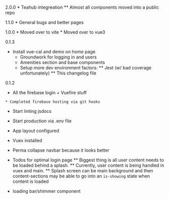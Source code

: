 2.0.0
	* Teahub integreation
	** Almost all components moved into a public repo

1.1.0
	* General bugs and better pages

1.0.0
	* Moved over to vite
	* Moved over to vue3

0.1.3
  * Install vue-cal and demo on home page
	* Groundwork for logging in and users
	* Amenities section and base components
	* Setup more dev environment factors:
	** Jest (w/ bad coverage unfortunately)
	** This changelog file

0.1.2
   * All the firebase login + Vuefire stuff

	* Completed firebase hosting via git hooks
    
   * Start linting jsdocs
   
   * Start production via .env file
   
   * App layout configured
   
   * Vuex installed
   
   * Perma collapse navbar because it looks better
   
   * Todos for optimal login page
   ** Biggest thing is all user content needs to be loaded behind a splash.
   ** Currently, user content is being handled in vuex and main.
   ** Splash screen can be main background and then content-sections may be able to go into an `is-showing` state when content is loaded
   
   * loading bar/shimmer component

